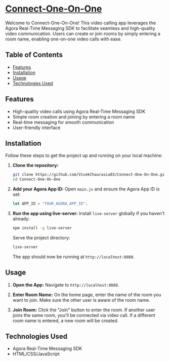 # [Connect-One-On-One](https://connect-one-on-one.netlify.app/lobby.html)

Welcome to Connect-One-On-One! This video calling app leverages the Agora Real-Time Messaging SDK to facilitate seamless and high-quality video communication. Users can create or join rooms by simply entering a room name, enabling one-on-one video calls with ease.

## Table of Contents

-   [Features](#features)
-   [Installation](#installation)
-   [Usage](#usage)
-   [Technologies Used](#technologies-used)

## Features

-   High-quality video calls using Agora Real-Time Messaging SDK
-   Simple room creation and joining by entering a room name
-   Real-time messaging for smooth communication
-   User-friendly interface

## Installation

Follow these steps to get the project up and running on your local machine:

1. **Clone the repository:**

    ```bash
    git clone https://github.com/VivekChaurasia03/Connect-One-On-One.git
    cd Connect-One-On-One
    ```

2. **Add your Agora App ID:**
   Open `main.js` and ensure the Agora App ID is set:

    ```javascript
    let APP_ID = "YOUR_AGORA_APP_ID";
    ```

3. **Run the app using live-server:**
   Install `live-server` globally if you haven't already:

    ```bash
    npm install -g live-server
    ```

    Serve the project directory:

    ```bash
    live-server
    ```

    The app should now be running at `http://localhost:8080`.

## Usage

1. **Open the App:**
   Navigate to `http://localhost:8080`.

2. **Enter Room Name:**
   On the home page, enter the name of the room you want to join. Make sure the other user is aware of the room name.

3. **Join Room:**
   Click the "Join" button to enter the room. If another user joins the same room, you'll be connected via video call. If a different room name is entered, a new room will be created.

## Technologies Used

-   Agora Real-Time Messaging SDK
-   HTML/CSS/JavaScript
